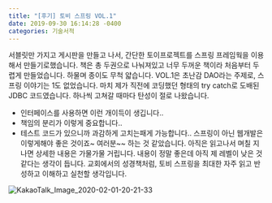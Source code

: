 ```yaml
---
title: "[후기] 토비 스프링 VOL.1"
date: 2019-09-30 16:14:28 -0400
categories: 기술서적
---
```


서블릿만 가지고 게시판을 만들고 나서, 간단한 토이프로젝트를 스프링 프레임웍을 이용해서 만들기로했습니다.
책은 총 두권으로 나눠져있고 너무 두꺼운 책이라 처음부터 두렵게 만들었습니다. 하물며 종이도 무척 얇습니다.
VOL.1은 초난감 DAO라는 주제로, 스프링 이야기는 1도 없었습니다.
마치 제가 직전에 코딩했던 형태의 try catch로 도배된 JDBC 코드였습니다.
하나씩 고쳐갈 때마다 탄성이 절로 나왔습니다. 
* 인터페이스를 사용하면 이런 개이득이 생깁니다.. 
* 책임의 분리가 이렇게 중요합니다..
* 테스트 코드가 있으니까 과감하게 고치는패게 가능합니다..
스프링이 아닌 웹개발은 이렇게해야 좋은 것이죠~ 여러분~~ 하는 것 같았습니다.
아직은 읽고나서 며칠 지나면 상세한 내용은 가물가물 거립니다. 내용이 정말 좋은데 아직 제 레벨이 낮은 것 같다는 생각이 듭니다.
교회에서의 성경책처럼, 토비 스프링을 최대한 자주 읽고 반성하고 이해하고 실천할 생각입니다. 


![KakaoTalk_Image_2020-02-01-20-21-33](https://user-images.githubusercontent.com/45488643/73591318-74e2f880-4530-11ea-8c62-0927c8b72d73.jpeg)